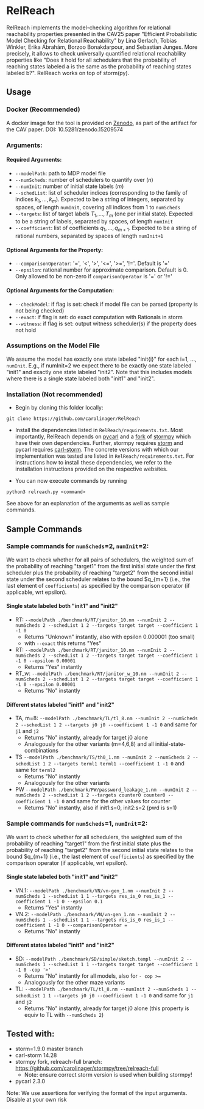 # RelReach

RelReach implements the model-checking algorithm for relational reachability properties presented in the CAV25 paper "Efficient Probabilistic Model Checking for Relational Reachability" by Lina Gerlach, Tobias Winkler, Erika Ábrahám, Borzoo Bonakdarpour, and Sebastian Junges.
More precisely, it allows to check universally quantified relational reachability properties
like "Does it hold for all schedulers that the probability of reaching states labeled a is the same as the probability of reaching states labeled b?".
RelReach works on top of storm(py).

## Usage

### Docker (Recommended)
A docker image for the tool is provided on [Zenodo](https://www.doi.org/10.5281/zenodo.15209574), as part of the artifact for the CAV paper. 
DOI: 10.5281/zenodo.15209574

### Arguments:
#### Required Arguments:
- ```--modelPath```: path to MDP model file
- ```--numScheds```: number of schedulers to quantify over ($n$)
- ```--numInit```: number of initial state labels ($m$)
- ```--schedList```: list of scheduler indices (corresponding to the family of indices $k_1, ..., k_m$).
  Expected to be a string of integers, separated by spaces, of length ```numInit```, covering all indices from 1 to ```numScheds```
- ```--targets```: list of target labels $T_1, ..., T_m$ (one per initial state).
  Expected to be a string of labels, separated by spaces, of length ```numInit```
- ```--coefficient```: list of coefficients $q_1, ..., q_{m+1}$.
  Expected to be a string of rational numbers, separated by spaces of length ```numInit+1```

#### Optional Arguments for the Property:
- ```--comparisonOperator```: '=', '<', '>', '<=', '>=', '!='. Default is '='
- ```--epsilon```: rational number for approximate comparison. Default is 0. Only allowed to be non-zero if ```comparisonOperator``` is '=' or '!='

#### Optional Arguments for the Computation:
- ```--checkModel```: if flag is set: check if model file can be parsed (property is not being checked)
- ```--exact```: if flag is set: do exact computation with Rationals in storm
- ```--witness```: if flag is set: output witness scheduler(s) if the property does not hold


### Assumptions on the Model File
We assume the model has exactly one state labeled "init{i}" for each i=1, ..., ```numInit```.
E.g., if numInit=2 we expect there to be exactly one state labeled "init1" and exactly one state labeled "init2".
Note that this includes models where there is a single state labeled both "init1" and "init2".


### Installation (Not recommended)

- Begin by cloning this folder locally:
```
git clone https://github.com/carolinager/RelReach
```

- Install the dependencies listed in `RelReach/requirements.txt`.
  Most importantly, RelReach depends on [pycarl](https://moves-rwth.github.io/pycarl) and a [fork](https://github.com/carolinager/stormpy/tree/relreach-full) of [stormpy](https://github.com/moves-rwth/stormpy) which have their own dependencies.
  Further, stormpy requires [storm](https://www.stormchecker.org) and pycarl requires [carl-storm](https://github.com/moves-rwth/carl-storm/).
  The concrete versions with which our implementation was tested are listed in `RelReach/requirements.txt`.
  For instructions how to install these dependencies, we refer to the installation instructions provided on the respective websites.

- You can now execute commands by running
```
python3 relreach.py <command>
```
See above for an explanation of the arguments as well as sample commands.


## Sample Commands
### Sample commands for ```numScheds```=2, ```numInit```=2:
We want to check whether for all pairs of schedulers,
the weighted sum of the probability of reaching "target1" from the first initial state under the first scheduler
plus the probability of reaching "target2" from the second initial state under the second scheduler
relates to the bound $q_{m+1} (i.e., the last element of ```coefficients```) as specified by the comparison operator (if applicable, wrt epsilon).

#### Single state labeled both "init1" and "init2"
- RT: ```--modelPath ./benchmark/RT/janitor_10.nm --numInit 2 --numScheds 2 --schedList 1 2 --targets target target --coefficient 1 -1 0```
  - Returns "Unknown" instantly, also with epsilon 0.000001 (too small)
  - with ```--exact``` this returns "Yes"
- RT: ```--modelPath ./benchmark/RT/janitor_10.nm --numInit 2 --numScheds 2 --schedList 1 2 --targets target target --coefficient 1 -1 0 --epsilon 0.00001```
  - Returns "Yes" instantly
- RT_w: ```--modelPath ./benchmark/RT/janitor_w_10.nm --numInit 2 --numScheds 2 --schedList 1 2 --targets target target --coefficient 1 -1 0 --epsilon 0.00001```
  - Returns "No" instantly

#### Different states labeled "init1" and "init2"
- TA, m=8: ```--modelPath ./benchmark/TL/tl_8.nm --numInit 2 --numScheds 2 --schedList 1 2 --targets j0 j0 --coefficient 1 -1 0``` and same for ```j1``` and ```j2```
  - Returns "No" instantly, already for target j0 alone
  - Analogously for the other variants (m=4,6,8) and all initial-state-combinations
- TS ```--modelPath ./benchmark/TS/th0_1.nm --numInit 2 --numScheds 2 --schedList 1 2 --targets terml1 terml1 --coefficient 1 -1 0``` and same for ```terml2```
  - Returns "No" instantly
  - Analogously for the other variants
- PW ```--modelPath ./benchmark/PW/password_leakage_1.nm --numInit 2 --numScheds 2 --schedList 1 2 --targets counter0 counter0 --coefficient 1 -1 0``` and same for the other values for counter
  - Returns "No" instantly, also if init1:s=0, init2:s=2 (pwd is s=1)

### Sample commands for ```numScheds```=1, ```numInit```=2:
We want to check whether for all schedulers,
the weighted sum of the probability of reaching "target1" from the first initial state
plus the probability of reaching "target2" from the second initial state
relates to the bound $q_{m+1} (i.e., the last element of ```coefficients```) as specified by the comparison operator (if applicable, wrt epsilon).

#### Single state labeled both "init1" and "init2"
- VN.1: ```--modelPath ./benchmark/VN/vn-gen_1.nm --numInit 2 --numScheds 1 --schedList 1 1 --targets res_is_0 res_is_1 --coefficient 1 -1 0 --epsilon 0.1```
  - Returns "Yes" instantly
- VN.2: ```--modelPath ./benchmark/VN/vn-gen_1.nm --numInit 2 --numScheds 1 --schedList 1 1 --targets res_is_0 res_is_1 --coefficient 1 -1 0 --comparisonOperator =```
  - Returns "No" instantly

#### Different states labeled "init1" and "init2"
- SD: ```--modelPath ./benchmark/SD/simple/sketch.templ --numInit 2 --numScheds 1 --schedList 1 1 --targets target target --coefficient 1 -1 0 -cop '>'```
  - Returns "No" instantly for all models, also for ```- cop >=```
  - Analogously for the other maze variants
- TL: ```--modelPath ./benchmark/TL/tl_8.nm --numInit 2 --numScheds 1 --schedList 1 1 --targets j0 j0 --coefficient 1 -1 0``` and same for ```j1``` and ```j2```
  - Returns "No" instantly, already for target j0 alone (this property is equiv to TL with ```--numScheds 2```)


## Tested with:
- storm=1.9.0 master branch
- carl-storm 14.28
- stormpy fork, relreach-full branch: https://github.com/carolinager/stormpy/tree/relreach-full
  - Note: ensure correct storm version is used when building stormpy!
- pycarl 2.3.0

Note: We use assertions for verifying the format of the input arguments. Disable at your own risk
